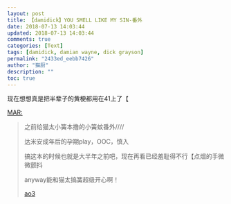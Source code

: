 ```yaml
---
layout: post
title: 【damidick】YOU SMELL LIKE MY SIN-番外
date: 2018-07-13 14:03:44
updated: 2018-07-13 14:03:44
comments: true
categories: [Text]
tags: [damidick, damian wayne, dick grayson]
permalink: "2433ed_eebb7426"
author: "猫厨"
description: ""
toc: true
---
```


<p>现在想想真是把半辈子的黄梗都用在41上了【</p> 
<p reblogfrom="reblogfrom"  ><a target="_blank" href="http://tundra1.lofter.com/post/20bfd7_eebb1746"  >MAR:</a></p> 
<blockquote> 
 <p>之前给猫太小簧本撸的小簧蚊番外////</p> 
 <p>达米安成年后的孕期play，OOC，慎入</p> 
 <p>搞这本的时候也就是大半年之前吧，现在再看已经羞耻得不行【点烟的手微微颤抖</p> 
 <p>anyway能和猫太搞簧超级开心啊！</p> 
 <p><a target="_blank" rel="nofollow" href="https://archiveofourown.org/works/15275577"  >ao3</a></p> 
</blockquote>